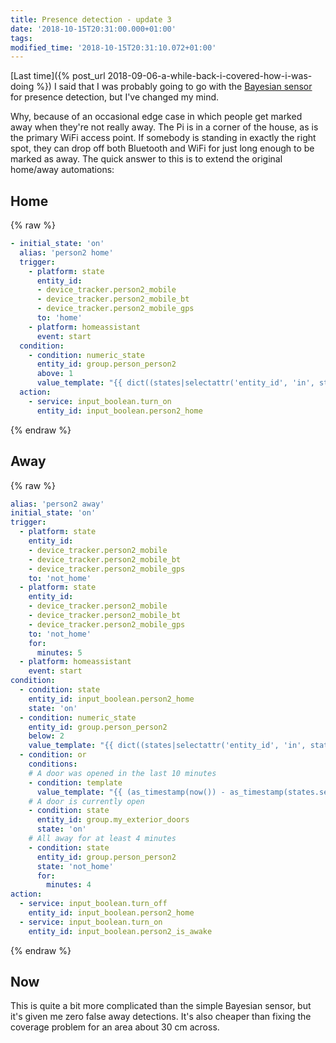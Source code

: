 ```yaml
---
title: Presence detection - update 3
date: '2018-10-15T20:31:00.000+01:00'
tags:
modified_time: '2018-10-15T20:31:10.072+01:00'
---
```


[Last time]({% post_url 2018-09-06-a-while-back-i-covered-how-i-was-doing %}) I said that I was probably going to go with the [Bayesian sensor](https://www.home-assistant.io/integrations/binary_sensor.bayesian) for presence detection, but I've changed my mind.  
  
Why, because of an occasional edge case in which people get marked away when they're not really away. The Pi is in a corner of the house, as is the primary WiFi access point. If somebody is standing in exactly the right spot, they can drop off both Bluetooth and WiFi for just long enough to be marked as away. The quick answer to this is to extend the original home/away automations:  

## Home

{% raw %}
```yaml
- initial_state: 'on'  
  alias: 'person2 home'  
  trigger:  
    - platform: state  
      entity_id:   
      - device_tracker.person2_mobile  
      - device_tracker.person2_mobile_bt  
      - device_tracker.person2_mobile_gps  
      to: 'home'  
    - platform: homeassistant  
      event: start  
  condition:  
    - condition: numeric_state  
      entity_id: group.person_person2  
      above: 1  
      value_template: "{{ dict((states|selectattr('entity_id', 'in', state_attr('group.person_person2', 'entity_id'))|list)|groupby('state'))['home']|count }}"  
  action:  
    - service: input_boolean.turn_on  
      entity_id: input_boolean.person2_home  
```
{% endraw %}

## Away

{% raw %}
```yaml
alias: 'person2 away'  
initial_state: 'on'  
trigger:  
  - platform: state  
    entity_id:   
    - device_tracker.person2_mobile  
    - device_tracker.person2_mobile_bt  
    - device_tracker.person2_mobile_gps  
    to: 'not_home'  
  - platform: state  
    entity_id:   
    - device_tracker.person2_mobile  
    - device_tracker.person2_mobile_bt  
    - device_tracker.person2_mobile_gps  
    to: 'not_home'  
    for:  
      minutes: 5  
  - platform: homeassistant  
    event: start  
condition:  
  - condition: state  
    entity_id: input_boolean.person2_home  
    state: 'on'  
  - condition: numeric_state  
    entity_id: group.person_person2  
    below: 2  
    value_template: "{{ dict((states|selectattr('entity_id', 'in', state_attr('group.person_person2', 'entity_id'))|list)|groupby('state'))['home']|count }}"  
  - condition: or  
    conditions:  
    # A door was opened in the last 10 minutes  
    - condition: template  
      value_template: "{{ (as_timestamp(now()) - as_timestamp(states.sensor.last_opened.last_updated)) | int < 600 }}"  
    # A door is currently open  
    - condition: state  
      entity_id: group.my_exterior_doors  
      state: 'on'  
    # All away for at least 4 minutes  
    - condition: state  
      entity_id: group.person_person2  
      state: 'not_home'  
      for:  
        minutes: 4  
action:  
  - service: input_boolean.turn_off  
    entity_id: input_boolean.person2_home  
  - service: input_boolean.turn_on  
    entity_id: input_boolean.person2_is_awake  
```
{% endraw %}

## Now

This is quite a bit more complicated than the simple Bayesian sensor, but it's given me zero false away detections. It's also cheaper than fixing the coverage problem for an area about 30 cm across.
